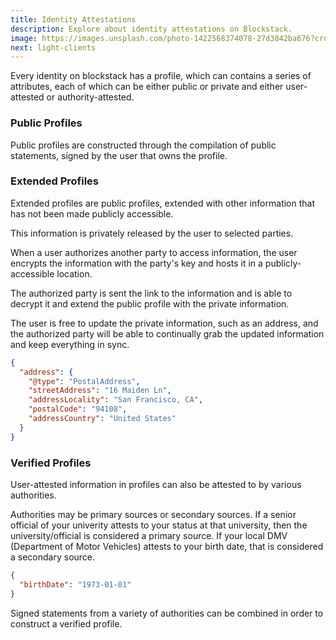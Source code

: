 ```yaml
---
title: Identity Attestations
description: Explore about identity attestations on Blockstack.
image: https://images.unsplash.com/photo-1422568374078-27d3842ba676?crop=entropy&fit=crop&fm=jpg&h=950&ixjsv=2.1.0&ixlib=rb-0.3.5&q=80&w=1625
next: light-clients
---
```


Every identity on blockstack has a profile, which can contains a series of attributes, each of which can be either public or private and either user-attested or authority-attested.

### Public Profiles

Public profiles are constructed through the compilation of public statements, signed by the user that owns the profile.

### Extended Profiles

Extended profiles are public profiles, extended with other information that has not been made publicly accessible.

This information is privately released by the user to selected parties.

When a user authorizes another party to access information, the user encrypts the information with the party's key and hosts it in a publicly-accessible location.

The authorized party is sent the link to the information and is able to decrypt it and extend the public profile with the private information.

The user is free to update the private information, such as an address, and the authorized party will be able to continually grab the updated information and keep everything in sync.

```json
{
  "address": {
    "@type": "PostalAddress",
    "streetAddress": "16 Maiden Ln",
    "addressLocality": "San Francisco, CA",
    "postalCode": "94108",
    "addressCountry": "United States"
  }
}
```

### Verified Profiles

User-attested information in profiles can also be attested to by various authorities.

Authorities may be primary sources or secondary sources. If a senior official of your univerity attests to your status at that university, then the university/official is considered a primary source. If your local DMV (Department of Motor Vehicles) attests to your birth date, that is considered a secondary source.

```json
{
  "birthDate": "1973-01-01"
}
```

Signed statements from a variety of authorities can be combined in order to construct a verified profile.